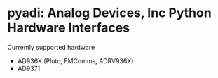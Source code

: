 # pyadi: Analog Devices, Inc Python Hardware Interfaces

Currently supported hardware
- AD936X (Pluto, FMComms, ADRV936X)
- AD9371
